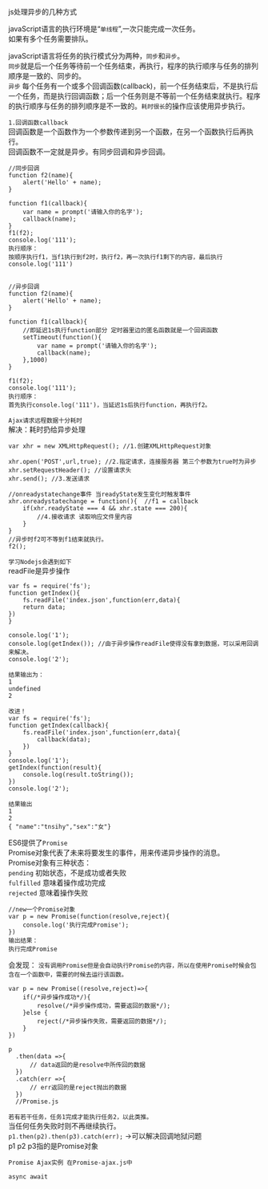 js处理异步的几种方式  

javaScript语言的执行环境是“`单线程`”,一次只能完成一次任务。  
如果有多个任务需要排队。  

javaScript语言将任务的执行模式分为两种，`同步`和`异步`。  
`同步`就是后一个任务等待前一个任务结束，再执行，程序的执行顺序与任务的排列顺序是一致的、同步的。  
`异步` 每个任务有一个或多个回调函数(callback)，前一个任务结束后，不是执行后一个任务，而是执行回调函数；后一个任务则是不等前一个任务结束就执行。程序的执行顺序与任务的排列顺序是不一致的。`耗时很长`的操作应该使用异步执行。

`1.回调函数callback`  
回调函数是一个函数作为一个参数传递到另一个函数，在另一个函数执行后再执行。  
回调函数不一定就是异步。有同步回调和异步回调。 

```
//同步回调  
function f2(name){
    alert('Hello' + name);
}

function f1(callback){
    var name = prompt('请输入你的名字');
    callback(name);
}
f1(f2);
console.log('111');
执行顺序：
按顺序执行f1，当f1执行到f2时，执行f2，再一次执行f1剩下的内容，最后执行console.log('111')


//异步回调  
function f2(name){
    alert('Hello' + name);
}

function f1(callback){
    //即延迟1s执行function部分 定时器里边的匿名函数就是一个回调函数
    setTimeout(function(){
        var name = prompt('请输入你的名字');
        callback(name);
    },1000)
}

f1(f2);
console.log('111');
执行顺序：
首先执行console.log('111')，当延迟1s后执行function，再执行f2。
``` 

`Ajax请求远程数据十分耗时`  
解决：耗时扔给异步处理
```
var xhr = new XMLHttpRequest(); //1.创建XMLHttpRequest对象

xhr.open('POST',url,true); //2.指定请求，连接服务器 第三个参数为true时为异步
xhr.setRequestHeader(); //设置请求头
xhr.send(); //3.发送请求

//onreadystatechange事件 当readyState发生变化时触发事件
xhr.onreadystatechange = function(){  //f1 = callback
    if(xhr.readyState === 4 && xhr.state === 200){
        //4.接收请求 读取响应文件里内容
    }
}
//异步时f2可不等到f1结束就执行。
f2();
```
`学习Nodejs会遇到如下`  
readFile是异步操作  
```
var fs = require('fs');
function getIndex(){
    fs.readFile('index.json',function(err,data){
    return data;
})
}

console.log('1');
console.log(getIndex()); //由于异步操作readFile使得没有拿到数据，可以采用回调来解决。
console.log('2');

结果输出为：
1
undefined
2

改进！
var fs = require('fs');
function getIndex(callback){
    fs.readFile('index.json',function(err,data){
        callback(data);
    })
}
console.log('1');
getIndex(function(result){
    console.log(result.toString());
})
console.log('2');

结果输出
1
2
{ "name":"tnsihy","sex":"女"}
```

ES6提供了`Promise`  
Promise对象代表了未来将要发生的事件，用来传递异步操作的消息。  
Promise对象有三种状态：  
`pending` 初始状态，不是成功或者失败  
`fulfilled` 意味着操作成功完成  
`rejected` 意味着操作失败  
```
//new一个Promise对象
var p = new Promise(function(resolve,reject){
    console.log('执行完成Promise');
})
输出结果：
执行完成Promise
```
会发现：
`没有调用Promise但是会自动执行Promise的内容，所以在使用Promise时候会包含在一个函数中，需要的时候去运行该函数。`

```
var p = new Promise((resolve,reject)=>{
    if(/*异步操作成功*/){
        resolve(/*异步操作成功，需要返回的数据*/);
    }else {
        reject(/*异步操作失败，需要返回的数据*/);
    }
})

p
  .then(data =>{
      // data返回的是resolve中所传回的数据
  })
  .catch(err =>{
      // err返回的是reject抛出的数据
  })
  //Promise.js
```

`若有若干任务，任务1完成才能执行任务2，以此类推。`  
当任何任务失败时则不再继续执行。  
`p1.then(p2).then(p3).catch(err);`  ->可以解决回调地狱问题  
p1 p2 p3指的是Promise对象

`Promise Ajax实例 在Promise-ajax.js中`



`async await`  
